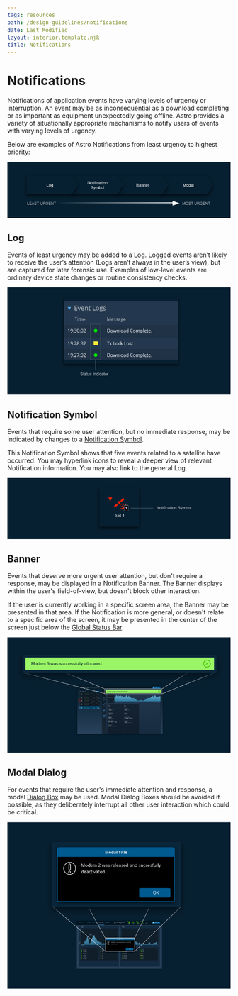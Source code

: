 ```yaml
---
tags: resources
path: /design-guidelines/notifications
date: Last Modified
layout: interior.template.njk
title: Notifications
---
```


# Notifications

Notifications of application events have varying levels of urgency or interruption. An event may be as inconsequential as a download completing or as important as equipment unexpectedly going offline. Astro provides a variety of situationally appropriate mechanisms to notify users of events with varying levels of urgency.

Below are examples of Astro Notifications from least urgency to highest priority:

![Notification urgency.](/img/design-guidelines/notifications-urgency.png)

## Log

Events of least urgency may be added to a [Log](../components/log). Logged events aren’t likely to receive the user’s attention (Logs aren’t always in the user’s view), but are captured for later forensic use. Examples of low-level events are ordinary device state changes or routine consistency checks.

![Notification log example.](/img/design-guidelines/notifications-log.png)

## Notification Symbol

Events that require some user attention, but no immediate response, may be indicated by changes to a [Notification Symbol](../components/icons-and-symbols).

This Notification Symbol shows that five events related to a satellite have occurred. You may hyperlink icons to reveal a deeper view of relevant Notification information. You may also link to the general Log.

![Notification symbols example.](/img/design-guidelines/notifications-symbol.png)

## Banner

Events that deserve more urgent user attention, but don't require a response, may be displayed in a Notification Banner. The Banner displays within the user's field-of-view, but doesn't block other interaction.

If the user is currently working in a specific screen area, the Banner may be presented in that area. If the Notification is more general, or doesn't relate to a specific area of the screen, it may be presented in the center of the screen just below the [Global Status Bar](../library/global-status-bar).

![Notification symbols example.](/img/design-guidelines/notifications-banner.png)

## Modal Dialog

For events that require the user's immediate attention and response, a modal [Dialog Box](../components/dialog-box) may be used. Modal Dialog Boxes should be avoided if possible, as they deliberately interrupt all other user interaction which could be critical.

![Modal dialog example.](/img/design-guidelines/notifications-modal-dialog.png)
